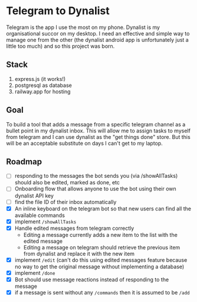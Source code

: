 # Telegram to Dynalist

Telegram is the app I use the most on my phone. Dynalist is my organisational succor on my desktop. I need an effective and simple way to manage one from the other (the dynalist android app is unfortunately just a little too much) and so this project was born.

## Stack

1. express.js (it works!)
2. postgresql as database
3. railway.app for hosting

## Goal

To build a tool that adds a message from a specific telegram channel as a bullet point in my dynalist inbox. This will allow me to assign tasks to myself from telegram and I can use dynalist as the "get things done" store. But this will be an acceptable substitute on days I can't get to my laptop.

## Roadmap

- [ ] responding to the messages the bot sends you (via /showAllTasks) should also be edited, marked as done, etc
- [ ] Onboarding flow that allows anyone to use the bot using their own dynalist API key
- [ ] find the file ID of their inbox automatically
- [x] An inline keyboard on the telegram bot so that new users can find all the available commands
- [x] implement `/showAllTasks`
- [x] Handle edited messages from telegram correctly
  - Editing a message currently adds a new item to the list with the edited message
  - Editing a message on telegram should retrieve the previous item from dynalist and replace it with the new item
- [x] implement `/edit` (can't do this using edited messages feature because no way to get the original message without implementing a database)
- [x] implement `/done`
- [x] Bot should use message reactions instead of responding to the message
- [x] if a message is sent without any `/commands` then it is assumed to be `/add`
